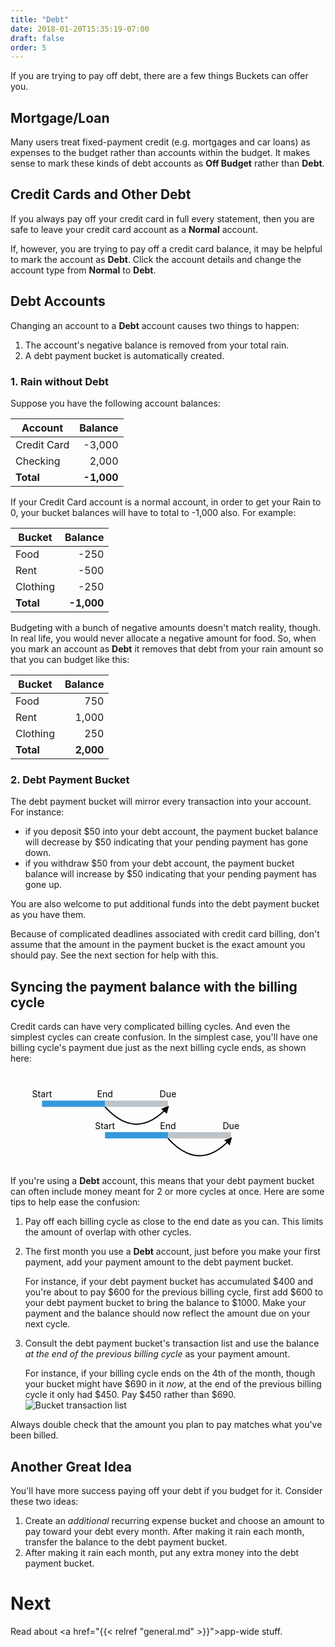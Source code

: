 ```yaml
---
title: "Debt"
date: 2018-01-20T15:35:19-07:00
draft: false
order: 5
---
```


If you are trying to pay off debt, there are a few things Buckets can offer you.

## Mortgage/Loan

Many users treat fixed-payment credit (e.g. mortgages and car loans) as expenses to the budget rather than accounts within the budget.  It makes sense to mark these kinds of debt accounts as **Off Budget** rather than **Debt**.

## Credit Cards and Other Debt

If you always pay off your credit card in full every statement, then you are safe to leave your credit card account as a **Normal** account.

If, however, you are trying to pay off a credit card balance, it may be helpful to mark the account as **Debt**.  Click the account details and change the account type from **Normal** to **Debt**.

## Debt Accounts

Changing an account to a **Debt** account causes two things to happen:

1. The account's negative balance is removed from your total rain.
2. A debt payment bucket is automatically created.

### 1. Rain without Debt

Suppose you have the following account balances:

| Account | Balance |
|---|--:|
| Credit Card | -3,000 |
| Checking | 2,000 |
| **Total** | **-1,000** |

If your Credit Card account is a normal account, in order to get your Rain to 0, your bucket balances will have to total to -1,000 also.  For example:

| Bucket | Balance |
|---|--:|
| Food | -250 |
| Rent | -500 |
| Clothing | -250 |
| **Total** | **-1,000** |

Budgeting with a bunch of negative amounts doesn't match reality, though.  In real life, you would never allocate a negative amount for food.  So, when you mark an account as **Debt** it removes that debt from your rain amount so that you can budget like this:

| Bucket | Balance |
|---|--:|
| Food | 750 |
| Rent | 1,000 |
| Clothing | 250 |
| **Total** | **2,000** |

### 2. Debt Payment Bucket

The debt payment bucket will mirror every transaction into your account.  For instance:

- if you deposit $50 into your debt account, the payment bucket balance will decrease by $50 indicating that your pending payment has gone down.
- if you withdraw $50 from your debt account, the payment bucket balance will increase by $50 indicating that your pending payment has gone up.

You are also welcome to put additional funds into the debt payment bucket as you have them.

<warning>Because of complicated deadlines associated with credit card billing, don't assume that the amount in the payment bucket is the exact amount you should pay. See the next section for help with this.</warning>

## Syncing the payment balance with the billing cycle

Credit cards can have very complicated billing cycles.  And even the simplest cycles can create confusion.  In the simplest case, you'll have one billing cycle's payment due just as the next billing cycle ends, as shown here:

<svg viewBox="0 0 500 150" xmlns="http://www.w3.org/2000/svg">
    <defs>
        <marker
            id="arrow"
            viewBox="0 0 10 10"
            markerWidth="6"
            markerHeight="6"
            refX="8"
            refY="5"
            orient="auto-start-reverse"
        >
            <path d="M0,0 L10,5 L0,10 z" />
        </marker>
    </defs>
    <sline x1="10" y1="100" x2="490" y2="100" stroke="grey" />
    <g name="cycle1" transform="translate(50,50)">
        <rect x="0" y="-5" height="10" width="100" fill="rgba(52, 152, 219, 1)" />
        <rect x="100" y="-5" height="10" width="100" fill="rgba(189, 195, 199, 1)" />
        <path
            d="M100 5 Q 150 60, 200 5"
            stroke="black"
            fill="none"
            stroke-width="2"
            marker-end="url(#arrow)" />
        <text x="0" y="0" dy="-10" text-anchor="middle">Start</text>
        <text x="100" y="0" dy="-10" text-anchor="middle">End</text>
        <text x="200" y="0" dy="-10" text-anchor="middle">Due</text>
    </g>
    <g name="cycle2" transform="translate(150,100)">
        <rect x="0" y="-5" height="10" width="100" fill="rgba(52, 152, 219, 1)" />
        <rect x="100" y="-5" height="10" width="100" fill="rgba(189, 195, 199, 1)" />
        <path
            d="M100 5 Q 150 60, 200 5"
            stroke="black"
            fill="none"
            stroke-width="2"
            marker-end="url(#arrow)" />
        <text x="0" y="0" dy="-10" text-anchor="middle">Start</text>
        <text x="100" y="0" dy="-10" text-anchor="middle">End</text>
        <text x="200" y="0" dy="-10" text-anchor="middle">Due</text>
    </g>
</svg>

If you're using a **Debt** account, this means that your debt payment bucket can often include money meant for 2 or more cycles at once.  Here are some tips to help ease the confusion:

1. Pay off each billing cycle as close to the end date as you can.  This limits the amount of overlap with other cycles.

2. The first month you use a **Debt** account, just before you make your first payment, add your payment amount to the debt payment bucket.
   
     For instance, if your debt payment bucket has accumulated $400 and you're about to pay $600 for the previous billing cycle, first add $600 to your debt payment bucket to bring the balance to $1000.  Make your payment and the balance should now reflect the amount due on your next cycle.

3. Consult the debt payment bucket's transaction list and use the balance *at the end of the previous billing cycle* as your payment amount.
   
     For instance, if your billing cycle ends on the 4th of the month, though your bucket might have $690 in it *now*, at the end of the previous billing cycle it only had $450.  Pay $450 rather than $690.
   ![Bucket transaction list](../debt_img/btrans_balanceasof.png)

Always double check that the amount you plan to pay matches what you've been billed.

## Another Great Idea

You'll have more success paying off your debt if you budget for it.  Consider these two ideas:

1. Create an *additional* recurring expense bucket and choose an amount to pay toward your debt every month.  After making it rain each month, transfer the balance to the debt payment bucket.
2. After making it rain each month, put any extra money into the debt payment bucket.

# Next

Read about <a href="{{< relref "general.md" >}}">app-wide stuff.</a>
